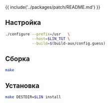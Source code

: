 {{ include('../packages/patch/README.md') }}

## Настройка

```bash
./configure --prefix=/usr   \
            --host=$LIN_TGT \
            --build=$(build-aux/config.guess)
```

## Сборка

```bash
make
```

## Установка

```bash
make DESTDIR=$LIN install
```
